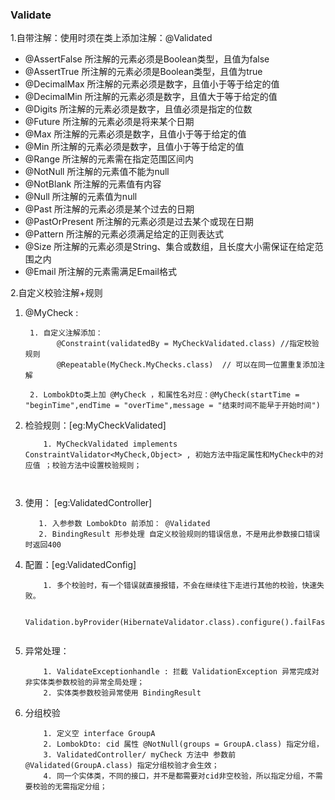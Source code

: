 ### Validate

1.自带注解：使用时须在类上添加注解：@Validated

 * @AssertFalse 所注解的元素必须是Boolean类型，且值为false
 * @AssertTrue 所注解的元素必须是Boolean类型，且值为true
 * @DecimalMax 所注解的元素必须是数字，且值小于等于给定的值
 * @DecimalMin 所注解的元素必须是数字，且值大于等于给定的值
 * @Digits 所注解的元素必须是数字，且值必须是指定的位数
 * @Future 所注解的元素必须是将来某个日期
 * @Max 所注解的元素必须是数字，且值小于等于给定的值
 * @Min 所注解的元素必须是数字，且值小于等于给定的值
 * @Range 所注解的元素需在指定范围区间内
 * @NotNull 所注解的元素值不能为null
 * @NotBlank 所注解的元素值有内容
 * @Null 所注解的元素值为null
 * @Past 所注解的元素必须是某个过去的日期
 * @PastOrPresent 所注解的元素必须是过去某个或现在日期
 * @Pattern 所注解的元素必须满足给定的正则表达式
 * @Size 所注解的元素必须是String、集合或数组，且长度大小需保证在给定范围之内
 * @Email 所注解的元素需满足Email格式
 
 
2.自定义校验注解+规则 

1. @MyCheck :
    ```
     1. 自定义注解添加：
           @Constraint(validatedBy = MyCheckValidated.class) //指定校验规则
           @Repeatable(MyCheck.MyChecks.class)  // 可以在同一位置重复添加注解

     2. LombokDto类上加 @MyCheck ，和属性名对应：@MyCheck(startTime = "beginTime",endTime = "overTime",message = "结束时间不能早于开始时间")   
   ```
2. 检验规则：[eg:MyCheckValidated]
    ```
        1. MyCheckValidated implements ConstraintValidator<MyCheck,Object> , 初始方法中指定属性和MyCheck中的对应值 ；校验方法中设置校验规则；
        
        
   ```
3. 使用： [eg:ValidatedController]
    ```
       1. 入参参数 LombokDto 前添加： @Validated
       2. BindingResult 形参处理 自定义校验规则的错误信息，不是用此参数接口错误时返回400
   ```   

4. 配置：[eg:ValidatedConfig]
    ```
        1. 多个校验时，有一个错误就直接报错，不会在继续往下走进行其他的校验，快速失败。
   
        Validation.byProvider(HibernateValidator.class).configure().failFast(true).buildValidatorFactory()
                       
   ```   
5. 异常处理：
    ```
        1. ValidateExceptionhandle : 拦截 ValidationException 异常完成对 非实体类参数校验的异常全局处理；
        2. 实体类参数校验异常使用 BindingResult  
   ```
   
6. 分组校验
    ```
        1. 定义空 interface GroupA
        2. LombokDto: cid 属性 @NotNull(groups = GroupA.class) 指定分组，
        3. ValidatedController/ myCheck 方法中 参数前 @Validated(GroupA.class) 指定分组校验才会生效；
        4. 同一个实体类，不同的接口，并不是都需要对cid非空校验，所以指定分组，不需要校验的无需指定分组；
    ```